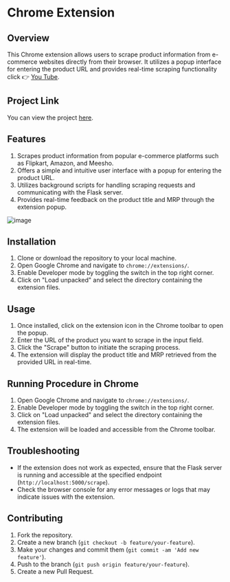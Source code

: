 ﻿# Chrome Extension 

## Overview

This Chrome extension allows users to scrape product information from e-commerce websites directly from their browser. It utilizes a popup interface for entering the product URL and provides real-time scraping functionality click 👉 [You Tube](https://youtu.be/3X69VkNuC_8?si=QpKvAdOAtILiIn3N).

## Project Link
You can view the project [here](https://drive.google.com/file/d/1U50r-Ailh9SyInWPpGwikTAgF9Acui4y/view?usp=sharing).

## Features

1. Scrapes product information from popular e-commerce platforms such as Flipkart, Amazon, and Meesho.
2. Offers a simple and intuitive user interface with a popup for entering the product URL.
3. Utilizes background scripts for handling scraping requests and communicating with the Flask server.
4. Provides real-time feedback on the product title and MRP through the extension popup.

![image](https://github.com/user-attachments/assets/91ff1c28-0d03-45e2-9ccf-2ea095a64853)


## Installation

1. Clone or download the repository to your local machine.
2. Open Google Chrome and navigate to `chrome://extensions/`.
3. Enable Developer mode by toggling the switch in the top right corner.
4. Click on "Load unpacked" and select the directory containing the extension files.

## Usage

1. Once installed, click on the extension icon in the Chrome toolbar to open the popup.
2. Enter the URL of the product you want to scrape in the input field.
3. Click the "Scrape" button to initiate the scraping process.
4. The extension will display the product title and MRP retrieved from the provided URL in real-time.

## Running Procedure in Chrome

1. Open Google Chrome and navigate to `chrome://extensions/`.
2. Enable Developer mode by toggling the switch in the top right corner.
3. Click on "Load unpacked" and select the directory containing the extension files.
4. The extension will be loaded and accessible from the Chrome toolbar.

## Troubleshooting

- If the extension does not work as expected, ensure that the Flask server is running and accessible at the specified endpoint (`http://localhost:5000/scrape`).
- Check the browser console for any error messages or logs that may indicate issues with the extension.

## Contributing

1. Fork the repository.
2. Create a new branch (`git checkout -b feature/your-feature`).
3. Make your changes and commit them (`git commit -am 'Add new feature'`).
4. Push to the branch (`git push origin feature/your-feature`).
5. Create a new Pull Request.

